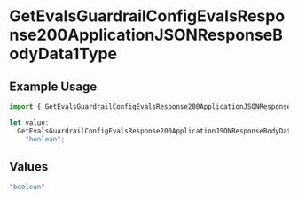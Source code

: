# GetEvalsGuardrailConfigEvalsResponse200ApplicationJSONResponseBodyData1Type

## Example Usage

```typescript
import { GetEvalsGuardrailConfigEvalsResponse200ApplicationJSONResponseBodyData1Type } from "@orq-ai/node/models/operations";

let value:
  GetEvalsGuardrailConfigEvalsResponse200ApplicationJSONResponseBodyData1Type =
    "boolean";
```

## Values

```typescript
"boolean"
```